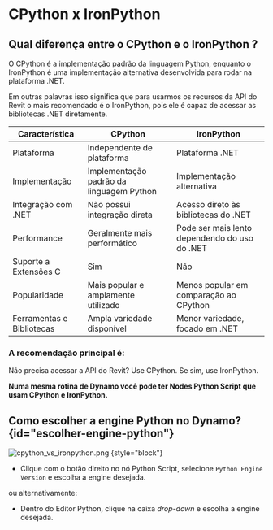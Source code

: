 # CPython x IronPython

## Qual diferença entre o CPython e o IronPython ?

O CPython é a implementação padrão da linguagem Python, enquanto o IronPython é uma implementação alternativa
desenvolvida para rodar na plataforma .NET.

Em outras palavras isso significa que para usarmos os recursos da API do Revit o mais recomendado é o IronPython,
pois ele é capaz de acessar as bibliotecas .NET diretamente.

| Característica            | CPython                                  | IronPython                                    |
|---------------------------|------------------------------------------|-----------------------------------------------|
| Plataforma                | Independente de plataforma               | Plataforma .NET                               |
| Implementação             | Implementação padrão da linguagem Python | Implementação alternativa                     |
| Integração com .NET       | Não possui integração direta             | Acesso direto às bibliotecas do .NET          |
| Performance               | Geralmente mais performático             | Pode ser mais lento dependendo do uso do .NET |
| Suporte a Extensões C     | Sim                                      | Não                                           |
| Popularidade              | Mais popular e amplamente utilizado      | Menos popular em comparação ao CPython        |
| Ferramentas e Bibliotecas | Ampla variedade disponível               | Menor variedade, focado em .NET               |

### **A recomendação principal é:**

Não precisa acessar a API do Revit? Use CPython.
Se sim, use IronPython.

**Numa mesma rotina de Dynamo você pode ter Nodes Python Script que usam CPython e IronPython.**

## Como escolher a engine Python no Dynamo? {id="escolher-engine-python"}

![cpython_vs_ironpython.png](cpython_vs_ironpython.png) {style="block"}

- Clique com o botão direito no nó Python Script, selecione `Python Engine Version` e escolha a engine desejada.

ou alternativamente:

- Dentro do Editor Python, clique na caixa _drop-down_ e escolha a engine desejada.